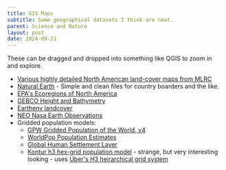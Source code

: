 ```yaml
---
title: GIS Maps
subtitle: Some geographical datasets I think are neat.
parent: Science and Nature
layout: post
date: 2024-09-21
---
```


These can be dragged and dropped into something like QGIS to zoom in and explore.

- [Various highly detailed North American land-cover maps from MLRC](https://www.mrlc.gov/data/north-american-land-change-monitoring-system)
- [Natural Earth](https://www.naturalearthdata.com/) - Simple and clean files for country boarders and the like.
- [EPA's Ecoregions of North America](https://www.epa.gov/eco-research/ecoregions-north-america)
- [GEBCO Height and Bathymetry](https://sbcode.net/topoearth/gebco-heightmap-21600x10800/)
- [Earthenv landcover](https://sbcode.net/topoearth/gebco-heightmap-21600x10800/)
- [NEO Nasa Earth Observations](https://neo.gsfc.nasa.gov/)
- Gridded population models:
    - [GPW Gridded Population of the World, v4](https://sedac.ciesin.columbia.edu/data/collection/gpw-v4/sets/browse) <!-- Mirror?: https://pacific-data.sprep.org/dataset/gridded-population-world-v4  -->
    - [WorldPop Population Estimates](https://hub.worldpop.org/project/categories?id=3)
    - [Global Human Settlement Layer](https://human-settlement.emergency.copernicus.eu/index.php)
    - [Kontur h3 hex-grid population model](https://data.humdata.org/dataset/kontur-population-dataset) - strange, but very interesting looking - uses [Uber's H3 heirarchical grid system](https://www.uber.com/blog/h3/)


